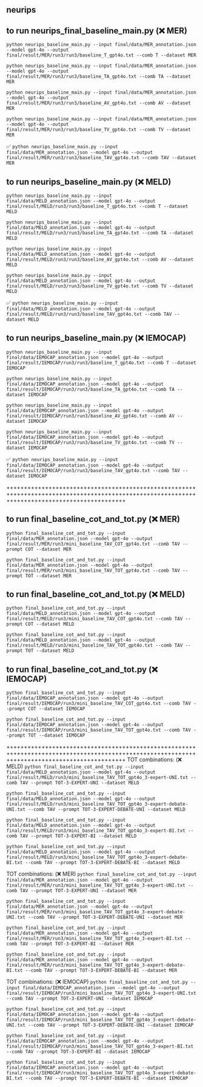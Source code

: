 ## neurips

## to run neurips_final_baseline_main.py (❌ MER)

`python neurips_baseline_main.py --input final/data/MER_annotation.json --model gpt-4o --output final/result/MER/run3/run3/baseline_T_gpt4o.txt --comb T --dataset MER`

`python neurips_baseline_main.py --input final/data/MER_annotation.json --model gpt-4o --output final/result/MER/run3/run3/baseline_TA_gpt4o.txt --comb TA --dataset MER`

`python neurips_baseline_main.py --input final/data/MER_annotation.json --model gpt-4o --output final/result/MER/run3/run3/baseline_AV_gpt4o.txt --comb AV --dataset MER`

`python neurips_baseline_main.py --input final/data/MER_annotation.json --model gpt-4o --output final/result/MER/run3/run3/baseline_TV_gpt4o.txt --comb TV --dataset MER`

✅ `python neurips_baseline_main.py --input final/data/MER_annotation.json --model gpt-4o --output final/result/MER/run3/run3/baseline_TAV_gpt4o.txt --comb TAV --dataset MER`

## to run neurips_baseline_main.py (❌ MELD)

`python neurips_baseline_main.py --input final/data/MELD_annotation.json --model gpt-4o --output final/result/MELD/run3/run3/baseline_T_gpt4o.txt --comb T --dataset MELD`

`python neurips_baseline_main.py --input final/data/MELD_annotation.json --model gpt-4o --output final/result/MELD/run3/run3/baseline_TA_gpt4o.txt --comb TA --dataset MELD`

`python neurips_baseline_main.py --input final/data/MELD_annotation.json --model gpt-4o --output final/result/MELD/run3/run3/baseline_AV_gpt4o.txt --comb AV --dataset MELD`

`python neurips_baseline_main.py --input final/data/MELD_annotation.json --model gpt-4o --output final/result/MELD/run3/run3/baseline_TV_gpt4o.txt --comb TV --dataset MELD`

✅ `python neurips_baseline_main.py --input final/data/MELD_annotation.json --model gpt-4o --output final/result/MELD/run3/run3/baseline_TAV_gpt4o.txt --comb TAV --dataset MELD`

## to run neurips_baseline_main.py (❌ IEMOCAP)

`python neurips_baseline_main.py --input final/data/IEMOCAP_annotation.json --model gpt-4o --output final/result/IEMOCAP/run3/run3/baseline_T_gpt4o.txt --comb T --dataset IEMOCAP`

`python neurips_baseline_main.py --input final/data/IEMOCAP_annotation.json --model gpt-4o --output final/result/IEMOCAP/run3/run3/baseline_TA_gpt4o.txt --comb TA --dataset IEMOCAP`

`python neurips_baseline_main.py --input final/data/IEMOCAP_annotation.json --model gpt-4o --output final/result/IEMOCAP/run3/run3/baseline_AV_gpt4o.txt --comb AV --dataset IEMOCAP`

`python neurips_baseline_main.py --input final/data/IEMOCAP_annotation.json --model gpt-4o --output final/result/IEMOCAP/run3/run3/baseline_TV_gpt4o.txt --comb TV --dataset IEMOCAP`

✅ `python neurips_baseline_main.py --input final/data/IEMOCAP_annotation.json --model gpt-4o --output final/result/IEMOCAP/run3/run3/baseline_TAV_gpt4o.txt --comb TAV --dataset IEMOCAP`

++++++++++++++++++++++++++++++++++++++++++++++++++++++++++++++++++++++++++++++++++++++++++++++++++++++++++++++++++++++++++++++++++++++++++++++

## to run final_baseline_cot_and_tot.py (❌ MER)

`python final_baseline_cot_and_tot.py --input final/data/MER_annotation.json --model gpt-4o --output final/result/MER/run3/mini_baseline_TAV_COT_gpt4o.txt --comb TAV --prompt COT --dataset MER`

`python final_baseline_cot_and_tot.py --input final/data/MER_annotation.json --model gpt-4o --output final/result/MER/run3/mini_baseline_TAV_TOT_gpt4o.txt --comb TAV --prompt TOT --dataset MER`

## to run final_baseline_cot_and_tot.py (❌ MELD)

`python final_baseline_cot_and_tot.py --input final/data/MELD_annotation.json --model gpt-4o --output final/result/MELD/run3/mini_baseline_TAV_COT_gpt4o.txt --comb TAV --prompt COT --dataset MELD`

`python final_baseline_cot_and_tot.py --input final/data/MELD_annotation.json --model gpt-4o --output final/result/MELD/run3/mini_baseline_TAV_TOT_gpt4o.txt --comb TAV --prompt TOT --dataset MELD`

## to run final_baseline_cot_and_tot.py (❌ IEMOCAP)

`python final_baseline_cot_and_tot.py --input final/data/IEMOCAP_annotation.json --model gpt-4o --output final/result/IEMOCAP/run3/mini_baseline_TAV_COT_gpt4o.txt --comb TAV --prompt COT --dataset IEMOCAP`

`python final_baseline_cot_and_tot.py --input final/data/IEMOCAP_annotation.json --model gpt-4o --output final/result/IEMOCAP/run3/mini_baseline_TAV_TOT_gpt4o.txt --comb TAV --prompt TOT --dataset IEMOCAP`

++++++++++++++++++++++++++++++++++++++++++++++++++++++++++++++++++++++++++++++++++++++++++++++++++++++++++++++++++++++++++++++++++++++++++++++
TOT combinations: (❌ MELD)
`python final_baseline_cot_and_tot.py --input final/data/MELD_annotation.json --model gpt-4o --output final/result/MELD/run3/mini_baseline_TAV_TOT_gpt4o_3-expert-UNI.txt --comb TAV --prompt TOT-3-EXPERT-UNI --dataset MELD`

`python final_baseline_cot_and_tot.py --input final/data/MELD_annotation.json --model gpt-4o --output final/result/MELD/run3/mini_baseline_TAV_TOT_gpt4o_3-expert-debate-UNI.txt --comb TAV --prompt TOT-3-EXPERT-DEBATE-UNI --dataset MELD`

`python final_baseline_cot_and_tot.py --input final/data/MELD_annotation.json --model gpt-4o --output final/result/MELD/run3/mini_baseline_TAV_TOT_gpt4o_3-expert-BI.txt --comb TAV --prompt TOT-3-EXPERT-BI --dataset MELD`

`python final_baseline_cot_and_tot.py --input final/data/MELD_annotation.json --model gpt-4o --output final/result/MELD/run3/mini_baseline_TAV_TOT_gpt4o_3-expert-debate-BI.txt --comb TAV --prompt TOT-3-EXPERT-DEBATE-BI --dataset MELD`

TOT combinations: (❌ MER)
`python final_baseline_cot_and_tot.py --input final/data/MER_annotation.json --model gpt-4o --output final/result/MER/run3/mini_baseline_TAV_TOT_gpt4o_3-expert-UNI.txt --comb TAV --prompt TOT-3-EXPERT-UNI --dataset MER`

`python final_baseline_cot_and_tot.py --input final/data/MER_annotation.json --model gpt-4o --output final/result/MER/run3/mini_baseline_TAV_TOT_gpt4o_3-expert-debate-UNI.txt --comb TAV --prompt TOT-3-EXPERT-DEBATE-UNI --dataset MER`

`python final_baseline_cot_and_tot.py --input final/data/MER_annotation.json --model gpt-4o --output final/result/MER/run3/mini_baseline_TAV_TOT_gpt4o_3-expert-BI.txt --comb TAV --prompt TOT-3-EXPERT-BI --dataset MER`

`python final_baseline_cot_and_tot.py --input final/data/MER_annotation.json --model gpt-4o --output final/result/MER/run3/mini_baseline_TAV_TOT_gpt4o_3-expert-debate-BI.txt --comb TAV --prompt TOT-3-EXPERT-DEBATE-BI --dataset MER`

TOT combinations: (❌ IEMOCAP)
`python final_baseline_cot_and_tot.py --input final/data/IEMOCAP_annotation.json --model gpt-4o --output final/result/IEMOCAP/run3/mini_baseline_TAV_TOT_gpt4o_3-expert-UNI.txt --comb TAV --prompt TOT-3-EXPERT-UNI --dataset IEMOCAP`

`python final_baseline_cot_and_tot.py --input final/data/IEMOCAP_annotation.json --model gpt-4o --output final/result/IEMOCAP/run3/mini_baseline_TAV_TOT_gpt4o_3-expert-debate-UNI.txt --comb TAV --prompt TOT-3-EXPERT-DEBATE-UNI --dataset IEMOCAP`

`python final_baseline_cot_and_tot.py --input final/data/IEMOCAP_annotation.json --model gpt-4o --output final/result/IEMOCAP/run3/mini_baseline_TAV_TOT_gpt4o_3-expert-BI.txt --comb TAV --prompt TOT-3-EXPERT-BI --dataset IEMOCAP`

`python final_baseline_cot_and_tot.py --input final/data/IEMOCAP_annotation.json --model gpt-4o --output final/result/IEMOCAP/run3/mini_baseline_TAV_TOT_gpt4o_3-expert-debate-BI.txt --comb TAV --prompt TOT-3-EXPERT-DEBATE-BI --dataset IEMOCAP`
